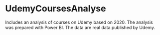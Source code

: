 # UdemyCoursesAnalyse
Includes an analysis of courses on Udemy based on 2020. 
The analysis was prepared with Power BI.
The data are real data published by Udemy.

